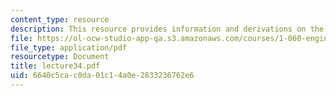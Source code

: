 ```yaml
---
content_type: resource
description: This resource provides information and derivations on the kinemaic wave.
file: https://ol-ocw-studio-app-qa.s3.amazonaws.com/courses/1-060-engineering-mechanics-ii-spring-2006/6640c5cac0da01c14a0e2833236762e6_lecture34.pdf
file_type: application/pdf
resourcetype: Document
title: lecture34.pdf
uid: 6640c5ca-c0da-01c1-4a0e-2833236762e6
---
```


